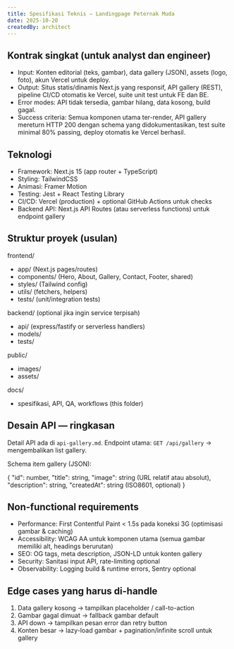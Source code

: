 ```yaml
---
title: Spesifikasi Teknis — Landingpage Peternak Muda
date: 2025-10-20
createdBy: architect
---
```


## Kontrak singkat (untuk analyst dan engineer)

- Input: Konten editorial (teks, gambar), data gallery (JSON), assets (logo, foto), akun Vercel untuk deploy.
- Output: Situs statis/dinamis Next.js yang responsif, API gallery (REST), pipeline CI/CD otomatis ke Vercel, suite unit test untuk FE dan BE.
- Error modes: API tidak tersedia, gambar hilang, data kosong, build gagal.
- Success criteria: Semua komponen utama ter-render, API gallery mereturn HTTP 200 dengan schema yang didokumentasikan, test suite minimal 80% passing, deploy otomatis ke Vercel berhasil.

## Teknologi

- Framework: Next.js 15 (app router + TypeScript)
- Styling: TailwindCSS
- Animasi: Framer Motion
- Testing: Jest + React Testing Library
- CI/CD: Vercel (production) + optional GitHub Actions untuk checks
- Backend API: Next.js API Routes (atau serverless functions) untuk endpoint gallery

## Struktur proyek (usulan)

frontend/
- app/ (Next.js pages/routes)
- components/ (Hero, About, Gallery, Contact, Footer, shared)
- styles/ (Tailwind config)
- utils/ (fetchers, helpers)
- tests/ (unit/integration tests)

backend/ (optional jika ingin service terpisah)
- api/ (express/fastify or serverless handlers)
- models/
- tests/

public/
- images/
- assets/

docs/
- spesifikasi, API, QA, workflows (this folder)

## Desain API — ringkasan

Detail API ada di `api-gallery.md`. Endpoint utama: `GET /api/gallery` -> mengembalikan list gallery.

Schema item gallery (JSON):

{
  "id": number,
  "title": string,
  "image": string (URL relatif atau absolut),
  "description": string,
  "createdAt": string (ISO8601, optional)
}

## Non-functional requirements

- Performance: First Contentful Paint < 1.5s pada koneksi 3G (optimisasi gambar & caching)
- Accessibility: WCAG AA untuk komponen utama (semua gambar memiliki alt, headings berurutan)
- SEO: OG tags, meta description, JSON-LD untuk konten gallery
- Security: Sanitasi input API, rate-limiting optional
- Observability: Logging build & runtime errors, Sentry optional

## Edge cases yang harus di-handle

1. Data gallery kosong → tampilkan placeholder / call-to-action
2. Gambar gagal dimuat → fallback gambar default
3. API down → tampilkan pesan error dan retry button
4. Konten besar → lazy-load gambar + pagination/infinite scroll untuk gallery

